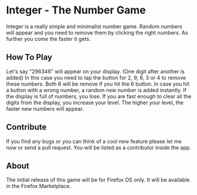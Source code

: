 # Integer - The Number Game

Integer is a really simple and minimalist number game. Random numbers will appear and you need to remove them by clicking the right numbers. As further you come the faster it gets.

## How To Play

Let's say "296346" will appear on your display. (One digit after another is added)
In this case you need to tap the button for 2, 9, 6, 3 or 4 to remove these numbers.
Both 6 will be remove if you hit the 6 button.
In case you hit a button with a wrong number, a random new number is added instantly.
If the display is full of numbers, you lose.
If you are fast enough to clear all the digits from the display, you increase your level.
The higher your level, the faster new numbers will appear.

## Contribute

If you find any bugs or you can think of a cool new feature please let me now or send a pull request. You will be listed as a contributor inside the app.

## About

The initial release of this game will be for Firefox OS only. It will be available in the Firefox Marketplace.
